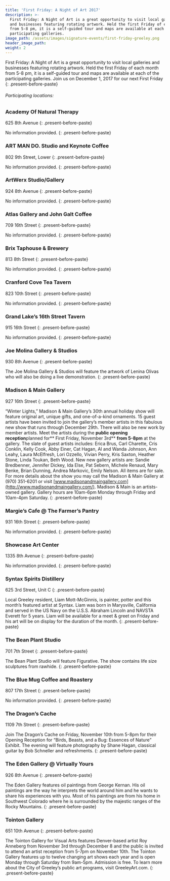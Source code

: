 ```yaml
---
title: 'First Friday: A Night of Art 2017'
description: >-
  First Friday: A Night of Art is a great opportunity to visit local galleries
  and businesses featuring rotating artwork. Held the first Friday of each month
  from 5-8 pm, it is a self-guided tour and maps are available at each of the
  participating galleries.
image_path: /assets/images/signature-events/first-friday-greeley.png
header_image_path:
weight: 2
---
```



First Friday: A Night of Art is a great opportunity to visit local galleries and businesses featuring rotating artwork. Held the first Friday of each month from 5-8 pm, it is a self-guided tour and maps are available at each of the participating galleries. Join us on December 1, 2017 for our next First Friday
{: .present-before-paste}

###### *Participating locations:*

### Academy Of Natural Therapy

625 8th Avenue
{: .present-before-paste}

No information provided.
{: .present-before-paste}

### ART MAN DO. Studio and Keynote Coffee

802 9th Street, Lower
{: .present-before-paste}

No information provided.
{: .present-before-paste}

### ArtWerx Studio/Gallery

924 8th Avenue
{: .present-before-paste}

No information provided.
{: .present-before-paste}

### Atlas Gallery and John Galt Coffee

709 16th Street
{: .present-before-paste}

No information provided.
{: .present-before-paste}

### Brix Taphouse & Brewery

813 8th Street
{: .present-before-paste}

No information provided.
{: .present-before-paste}

### Cranford Cove Tea Tavern

823 10th Street
{: .present-before-paste}

No information provided.
{: .present-before-paste}

### Grand Lake’s 16th Street Tavern

915 16th Street
{: .present-before-paste}

No information provided.
{: .present-before-paste}

### Joe Molina Gallery & Studios

930 8th Avenue
{: .present-before-paste}

The Joe Molina Gallery & Studios will feature the artwork of Lenina Olivas who will also be doing a live demonstration.
{: .present-before-paste}

### Madison & Main Gallery

927 16th Street
{: .present-before-paste}

“Winter Lights,” Madison & Main Gallery’s 30th annual holiday show will feature original art, unique gifts, and one-of-a-kind ornaments. 15 guest artists have been invited to join the gallery’s member artists in this fabulous new show that runs through December 29th. There will also be new work by member artists. Meet the artists during the **public opening reception**planned for\*\* First Friday, November 3rd\*\* **from 5-8pm** at the gallery. The slate of guest artists includes: Erica Brus, Carl Charette, Cris Conklin, Kelly Cook, Abby Einer, Cat Hagan, Al and Wanda Johnson, Ann Leahy, Laura McElfresh, Lori Ozzello, Vivian Perry, Kris Saxton, Heather Stone, Linda Toukan, Beth Wood. New new gallery artists are: Sandie Bredbenner, Jennifer Dickey, Ida Else, Pat Sebern, Michele Renaud, Mary Benke, Brian Dunning, Andrea Markovic, Emily Nelson. All items are for sale. For more details about the show you may call the Madison & Main Gallery at (970) 351-6201 or visit [www.madisonandmaingallery.com](http://www.madisonandmaingallery.com/). Madison & Main is an artists-owned gallery. Gallery hours are 10am-6pm Monday through Friday and 10am-4pm Saturday.
{: .present-before-paste}

### Margie’s Cafe @ The Farmer’s Pantry

931 16th Street
{: .present-before-paste}

No information provided.
{: .present-before-paste}

### Showcase Art Center

1335 8th Avenue
{: .present-before-paste}

No information provided.
{: .present-before-paste}

### Syntax Spirits Distillery

625 3rd Street, Unit C
{: .present-before-paste}

Local Greeley resident, Liam Mott-McGinnis, is painter, potter and this month’s featured artist at Syntax. Liam was born in Marysville, California and served in the US Navy on the U.S.S. Abraham Lincoln and NAVSTA Everett for 5 years. Liam will be available for a meet & greet on Friday and his art will be on display for the duration of the month.
{: .present-before-paste}

### The Bean Plant Studio

701 7th Street
{: .present-before-paste}

The Bean Plant Studio will feature Figurative. The show contains life size sculptures from rawhide.
{: .present-before-paste}

### The Blue Mug Coffee and Roastery

807 17th Street
{: .present-before-paste}

No information provided.
{: .present-before-paste}

### The Dragon’s Cache

1109 7th Street
{: .present-before-paste}

Join The Dragon’s Cache on Friday, November 10th from 5-8pm for their Opening Reception for “Birds, Beasts, and a Bug: Essences of Nature” Exhibit. The evening will feature photography by Shane Hagan, classical guitar by Bob Schneller and refreshments.
{: .present-before-paste}

### The Eden Gallery @ Virtually Yours

926 8th Avenue
{: .present-before-paste}

The Eden Gallery features oil paintings from George Kernan. His oil paintings are the way he interprets the world around him and he wants to share his experiences with you. Most of his paintings are from his home in Southwest Colorado where he is surrounded by the majestic ranges of the Rocky Mountains.
{: .present-before-paste}

### Tointon Gallery

651 10th Avenue
{: .present-before-paste}

The Tointon Gallery for Visual Arts features Denver-based artist Roy Anneberg from November 3rd through December 8 and the public is invited to attend an artist reception from 5-7pm on November 10th. The Tointon Gallery features up to twelve changing art shows each year and is open Monday through Saturday from 9am-5pm. Admission is free. To learn more about the City of Greeley’s public art programs, visit GreeleyArt.com.
{: .present-before-paste}